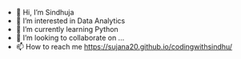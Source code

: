 - 👋 Hi, I’m Sindhuja
- 👀 I’m interested in Data Analytics
- 🌱 I’m currently learning Python
- 💞️ I’m looking to collaborate on ...
- 📫 How to reach me https://sujana20.github.io/codingwithsindhu/

<!---
sujana20/sujana20 is a ✨ special ✨ repository because its `README.md` (this file) appears on your GitHub profile.
You can click the Preview link to take a look at your changes.
--->
